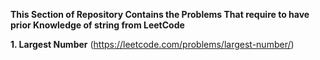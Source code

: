 **This Section of Repository Contains the Problems That require to have prior Knowledge of string from LeetCode**

**1. Largest Number**
(https://leetcode.com/problems/largest-number/)
